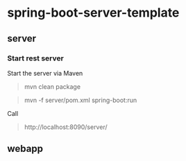 # spring-boot-server-template

## server

### Start rest server

Start the server via Maven
> mvn clean package

> mvn -f server/pom.xml spring-boot:run

Call
> http://localhost:8090/server/

## webapp
